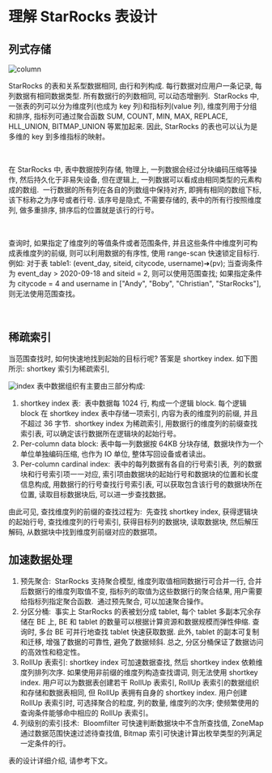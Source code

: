 # 理解 StarRocks 表设计

## 列式存储

![column](../assets/3.1.1-1.png)

StarRocks 的表和关系型数据相同, 由行和列构成. 每行数据对应用户一条记录, 每列数据有相同数据类型. 所有数据行的列数相同, 可以动态增删列.  StarRocks 中, 一张表的列可以分为维度列(也成为 key 列)和指标列(value 列), 维度列用于分组和排序, 指标列可通过聚合函数 SUM, COUNT, MIN, MAX, REPLACE, HLL\_UNION, BITMAP\_UNION 等累加起来. 因此, StarRocks 的表也可以认为是多维的 key 到多维指标的映射。

  <br/>

在 StarRocks 中, 表中数据按列存储, 物理上, 一列数据会经过分块编码压缩等操作, 然后持久化于非易失设备, 但在逻辑上, 一列数据可以看成由相同类型的元素构成的数组.  一行数据的所有列在各自的列数组中保持对齐, 即拥有相同的数组下标, 该下标称之为序号或者行号. 该序号是隐式, 不需要存储的, 表中的所有行按照维度列, 做多重排序, 排序后的位置就是该行的行号。

  <br/>

查询时, 如果指定了维度列的等值条件或者范围条件, 并且这些条件中维度列可构成表维度列的前缀, 则可以利用数据的有序性, 使用 range-scan 快速锁定目标行. 例如: 对于表 table1: (event\_day, siteid, citycode, username)➜(pv); 当查询条件为 event\_day > 2020-09-18 and siteid = 2, 则可以使用范围查找; 如果指定条件为 citycode = 4 and username in \["Andy", "Boby", "Christian", "StarRocks"\], 则无法使用范围查找。

<br/>

## 稀疏索引

当范围查找时, 如何快速地找到起始的目标行呢? 答案是 shortkey index. 如下图所示: shortkey 索引为稀疏索引,

![index](../assets/screenshot_1620803557579.png)
表中数据组织有主要由三部分构成:

1. shortkey index 表:  表中数据每 1024 行, 构成一个逻辑 block. 每个逻辑 block 在 shortkey index 表中存储一项索引, 内容为表的维度列的前缀, 并且不超过 36 字节.  shortkey index 为稀疏索引, 用数据行的维度列的前缀查找索引表, 可以确定该行数据所在逻辑块的起始行号。
2. Per-column data block: 表中每一列数据按 64KB 分块存储,  数据块作为一个单位单独编码压缩, 也作为 IO 单位, 整体写回设备或者读出。
3. Per-column cardinal index:  表中的每列数据有各自的行号索引表,  列的数据块和行号索引项一一对应, 索引项由数据块的起始行号和数据块的位置和长度信息构成, 用数据行的行号查找行号索引表, 可以获取包含该行号的数据块所在位置, 读取目标数据块后, 可以进一步查找数据。

由此可见, 查找维度列的前缀的查找过程为:  先查找 shortkey index, 获得逻辑块的起始行号, 查找维度列的行号索引, 获得目标列的数据块, 读取数据块, 然后解压解码, 从数据块中找到维度列前缀对应的数据项。

## 加速数据处理

1. 预先聚合:  StarRocks 支持聚合模型, 维度列取值相同数据行可合并一行, 合并后数据行的维度列取值不变, 指标列的取值为这些数据行的聚合结果, 用户需要给指标列指定聚合函数.  通过预先聚合, 可以加速聚合操作。
2. 分区分桶:  事实上 StarRocks 的表被划分成 tablet, 每个 tablet 多副本冗余存储在 BE 上, BE 和 tablet 的数量可以根据计算资源和数据规模而弹性伸缩. 查询时, 多台 BE 可并行地查找 tablet 快速获取数据. 此外, tablet 的副本可复制和迁移, 增强了数据的可靠性, 避免了数据倾斜. 总之, 分区分桶保证了数据访问的高效性和稳定性。
3. RollUp 表索引: shortkey index 可加速数据查找, 然后 shortkey index 依赖维度列排列次序. 如果使用非前缀的维度列构造查找谓词, 则无法使用 shortkey index. 用户可以为数据表创建若干 RollUp 表索引, RollUp 表索引的数据组织和存储和数据表相同, 但 RollUp 表拥有自身的 shortkey index. 用户创建 RollUp 表索引时, 可选择聚合的粒度, 列的数量, 维度列的次序; 使频繁使用的查询条件能够命中相应的 RollUp 表索引。
4. 列级别的索引技术:  Bloomfilter 可快速判断数据块中不含所查找值, ZoneMap 通过数据范围快速过滤待查找值, Bitmap 索引可快速计算出枚举类型的列满足一定条件的行。

表的设计详细介绍, 请参考下文。
